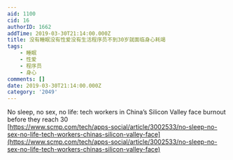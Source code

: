 ```yaml
---
aid: 1100
cid: 16
authorID: 1662
addTime: 2019-03-30T21:14:00.000Z
title: 没有睡眠没有性爱没有生活程序员不到30岁就面临身心耗竭
tags:
    - 睡眠
    - 性爱
    - 程序员
    - 身心
comments: []
date: 2019-03-30T21:14:00.000Z
category: '2049'
---
```


No sleep, no sex, no life: tech workers in China’s Silicon Valley face burnout before they reach 30  
[https://www.scmp.com/tech/apps-social/article/3002533/no-sleep-no-sex-no-life-tech-workers-chinas-silicon-valley-face](https://www.scmp.com/tech/apps-social/article/3002533/no-sleep-no-sex-no-life-tech-workers-chinas-silicon-valley-face)
